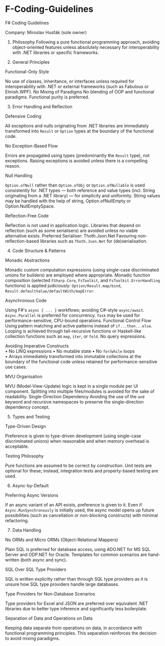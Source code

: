 # F-Coding-Guidelines
F# Coding Guidelines

Company: Miroslav Husťák (sole owner)

1. Philosophy
Following a pure functional programming approach, avoiding object-oriented features unless absolutely necessary for interoperability with .NET libraries or specific frameworks.

2. General Principles

Functional-Only Style

No use of classes, inheritance, or interfaces unless required for interoperability with .NET or external frameworks (such as Fabulous or Elmish.WPF).
No Mixing of Paradigms
No blending of OOP and functional paradigms. Functional purity is preferred.

3. Error Handling and Reflection

Defensive Coding

All exceptions and nulls originating from .NET libraries are immediately transformed into `Result` or `Option` types at the boundary of the functional code.

No Exception-Based Flow

Errors are propagated using types (predominantly the `Result` type), not exceptions. Raising exceptions is avoided unless there is a compelling reason.

Null Handling

`Option.ofNull` rather than `Option.ofObj` or `Option.ofNullable` is used consistently for .NET types — both reference and value types (incl. String originating from a .NET library) — for simplicity and uniformity. String values may be handled with the help of string, Option.ofNullEmpty or Option.NullEmptySpace.  

Reflection-Free Code

Reflection is not used in application logic. Libraries that depend on reflection (such as some serialisers) are avoided unless no viable alternative exists.
Preferred Serialiser: Thoth.Json.Net
Favouring non-reflection-based libraries such as `Thoth.Json.Net` for (de)serialisation.

4. Code Structure & Patterns

Monadic Abstractions

Monadic custom computation expressions (using single-case discriminated unions for builders) are employed where appropriate. Monadic function composition (selected `FSharp.Core`, `FsToolkit`, and `FsToolkit.ErrorHandling` functions) is applied judiciously: `Option/Result.map/bind`, `Result.defaultValue/defaultWith/mapError`.

Asynchronous Code

Using F#'s `async { ... }` workflows; avoiding C#-style `async/await`. `Async.Parallel` is preferred for concurrency. `Task` may be used for performance-sensitive, CPU-bound operations.
Functional Control Flow
Using pattern matching and active patterns instead of `if...then...else`. Looping is achieved through tail-recursive functions or Haskell-like collection functions such as `map`, `iter`, or `fold`. No query expressions.

Avoiding Imperative Constructs  
•	No LINQ expressions 
•	No mutable state
•	No `for`/`while` loops  
•	Arrays immediately transformed into immutable collections at the boundary of the functional code unless retained for performance-sensitive use cases.

MVU Organisation

MVU (Model-View-Update) logic is kept in a single module per UI component. Splitting into multiple files/modules is avoided for the sake of readability.
Single-Direction Dependency
Avoiding the use of the `and` keyword and recursive namespaces to preserve the single-direction dependency concept.

5. Types and Testing

Type-Driven Design

Preference is given to type-driven development (using single-case discriminated unions) when reasonable and when memory overhead is acceptable.

Testing Philosophy

Pure functions are assumed to be correct by construction. Unit tests are optional for these; instead, integration tests and property-based testing are used.

6. Async-by-Default

Preferring Async Versions

If an async variant of an API exists, preference is given to it. Even if `Async.RunSynchronously` is initially used, the async model opens up future possibilities (such as cancellation or non-blocking constructs) with minimal refactoring.

7. Data Handling

No ORMs and Micro ORMs (Object-Relational Mappers)

Plain SQL is preferred for database access, using ADO.NET for MS SQL Server and ODP.NET for Oracle. Templates for common scenarios are hand-written (both async and sync).

SQL Over SQL Type Providers

SQL is written explicitly rather than through SQL type providers as it is unsure how SQL type providers handle large databases.

Type Providers for Non-Database Scenarios

Type providers for Excel and JSON are preferred over equivalent .NET libraries due to better type inference and significantly less boilerplate.

Separation of Data and Operations on Data

Keeping data separate from operations on data, in accordance with functional programming principles. This separation reinforces the decision to avoid mixing paradigms.

